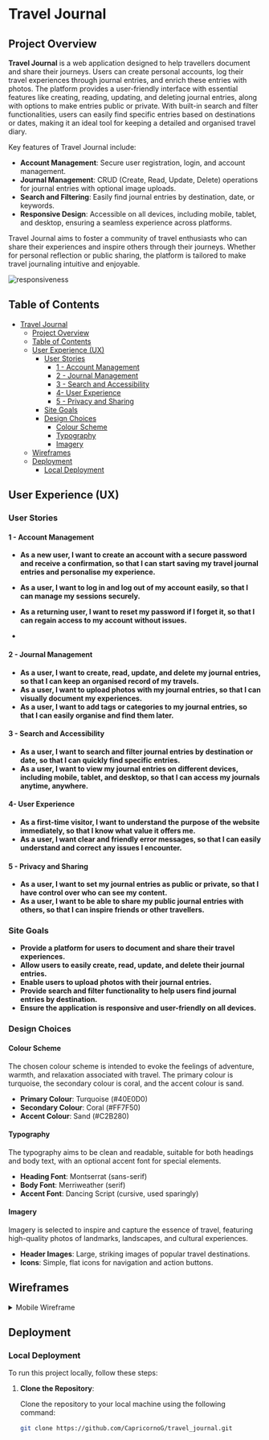 # Travel Journal

## Project Overview

**Travel Journal** is a web application designed to help travellers document and share their journeys. Users can create personal accounts, log their travel experiences through journal entries, and enrich these entries with photos. The platform provides a user-friendly interface with essential features like creating, reading, updating, and deleting journal entries, along with options to make entries public or private. With built-in search and filter functionalities, users can easily find specific entries based on destinations or dates, making it an ideal tool for keeping a detailed and organised travel diary.

Key features of Travel Journal include:

- **Account Management**: Secure user registration, login, and account management.
- **Journal Management**: CRUD (Create, Read, Update, Delete) operations for journal entries with optional image uploads.
- **Search and Filtering**: Easily find journal entries by destination, date, or keywords.
- **Responsive Design**: Accessible on all devices, including mobile, tablet, and desktop, ensuring a seamless experience across platforms.

Travel Journal aims to foster a community of travel enthusiasts who can share their experiences and inspire others through their journeys. Whether for personal reflection or public sharing, the platform is tailored to make travel journaling intuitive and enjoyable.

![responsiveness](static/RMimages/responsive.png)


## Table of Contents
- [Travel Journal](#travel-journal)
  - [Project Overview](#project-overview)
  - [Table of Contents](#table-of-contents)
  - [User Experience (UX)](#user-experience-ux)
    - [User Stories](#user-stories)
      - [1 - Account Management](#1---account-management)
      - [2 - Journal Management](#2---journal-management)
      - [3 - Search and Accessibility](#3---search-and-accessibility)
      - [4- User Experience](#4--user-experience)
      - [5 - Privacy and Sharing](#5---privacy-and-sharing)
    - [Site Goals](#site-goals)
    - [Design Choices](#design-choices)
      - [Colour Scheme](#colour-scheme)
      - [Typography](#typography)
      - [Imagery](#imagery)
  - [Wireframes](#wireframes)
  - [Deployment](#deployment)
    - [Local Deployment](#local-deployment)
  


## User Experience (UX)

### User Stories


####  1 - Account Management

- **As a new user, I want to create an account with a secure password and receive a confirmation, so that I can start saving my travel journal entries and personalise my experience.**

- **As a user, I want to log in and log out of my account easily, so that I can manage my sessions securely.**
- **As a returning user, I want to reset my password if I forget it, so that I can regain access to my account without issues.**
- 
#### 2 - Journal Management

- **As a user, I want to create, read, update, and delete my journal entries, so that I can keep an organised record of my travels.**
- **As a user, I want to upload photos with my journal entries, so that I can visually document my experiences.**
- **As a user, I want to add tags or categories to my journal entries, so that I can easily organise and find them later.**
  
#### 3 - Search and Accessibility

- **As a user, I want to search and filter journal entries by destination or date, so that I can quickly find specific entries.**
- **As a user, I want to view my journal entries on different devices, including mobile, tablet, and desktop, so that I can access my journals anytime, anywhere.**
  
#### 4- User Experience

- **As a first-time visitor, I want to understand the purpose of the website immediately, so that I know what value it offers me.**
- **As a user, I want clear and friendly error messages, so that I can easily understand and correct any issues I encounter.**
#### 5 - Privacy and Sharing

- **As a user, I want to set my journal entries as public or private, so that I have control over who can see my content.**
- **As a user, I want to be able to share my public journal entries with others, so that I can inspire friends or other travellers.**

### Site Goals
- **Provide a platform for users to document and share their travel experiences.**
- **Allow users to easily create, read, update, and delete their journal entries.**
- **Enable users to upload photos with their journal entries.**
- **Provide search and filter functionality to help users find journal entries by destination.**
- **Ensure the application is responsive and user-friendly on all devices.**

### Design Choices

#### Colour Scheme
The chosen colour scheme is intended to evoke the feelings of adventure, warmth, and relaxation associated with travel. The primary colour is turquoise, the secondary colour is coral, and the accent colour is sand.

- **Primary Colour**: Turquoise (#40E0D0)
- **Secondary Colour**: Coral (#FF7F50)
- **Accent Colour**: Sand (#C2B280)

#### Typography
The typography aims to be clean and readable, suitable for both headings and body text, with an optional accent font for special elements.

- **Heading Font**: Montserrat (sans-serif)
- **Body Font**: Merriweather (serif)
- **Accent Font**: Dancing Script (cursive, used sparingly)

#### Imagery
Imagery is selected to inspire and capture the essence of travel, featuring high-quality photos of landmarks, landscapes, and cultural experiences.

- **Header Images**: Large, striking images of popular travel destinations.
- **Icons**: Simple, flat icons for navigation and action buttons.

## Wireframes
<details>
<summary>Mobile Wireframe</summary>

![Mobile View Wireframe](wireframes/mobile_wireframe.png)

</details>

## Deployment

### Local Deployment

To run this project locally, follow these steps:

1. **Clone the Repository**:
   
   Clone the repository to your local machine using the following command:

   ```bash
   git clone https://github.com/CapricornoG/travel_journal.git